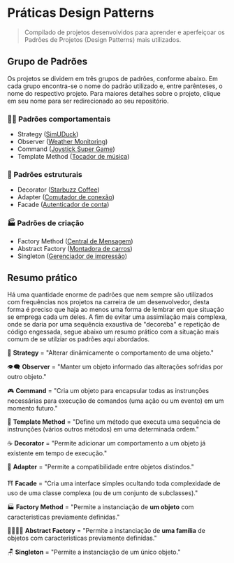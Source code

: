 # Práticas Design Patterns

> Compilado de projetos desenvolvidos para aprender e aperfeiçoar os Padrões de Projetos (Design Patterns) mais utilizados.

## Grupo de Padrões

Os projetos se dividem em três grupos de padrões, conforme abaixo. Em cada grupo encontra-se o nome do padrão utilizado e, entre parênteses, o nome do respectivo projeto. Para maiores detalhes sobre o projeto, clique em seu nome para ser redirecionado ao seu repositório.

### 👨‍✈️ Padrões comportamentais

* Strategy ([SimUDuck](https://github.com/Gwolner/simuduck-gof-strategy))
* Observer ([Weather Monitoring](https://github.com/Gwolner/weather-monitoring-gof-observer))
* Command ([Joystick Super Game](https://github.com/Gwolner/joystick-gof-command))
* Template Method ([Tocador de música](https://github.com/Gwolner/tocador-gof-template-method))

### 🧱 Padrões estruturais

* Decorator ([Starbuzz Coffee](https://github.com/Gwolner/starbuzz-coffee-gof-decorator))
* Adapter ([Comutador de conexão](https://github.com/Gwolner/conexao-gof-adapter))
* Facade ([Autenticador de conta](https://github.com/Gwolner/autenticador-gof-facade))

### 🏭 Padrões de criação

* Factory Method ([Central de Mensagem](https://github.com/Gwolner/mensagem-gof-factory-method))
* Abstract Factory ([Montadora de carros](https://github.com/Gwolner/montadora-gof-abstract-factory))
* Singleton ([Gerenciador de impressão](https://github.com/Gwolner/impressao-gof-singleton))

## Resumo prático

Há uma quantidade enorme de padrões que nem sempre são utilizados com frequências nos projetos na carreira de um desenvolvedor, desta forma é preciso que haja ao menos uma forma de lembrar em que situação se emprega cada um deles. A fim de evitar uma assimilação mais complexa, onde se daria por uma sequência exaustiva de "decoreba" e repetição de código engessada, segue abaixo um resumo prático com a situação mais comum de se utilziar os padrões aqui abordados.

🤖 <b>Strategy</b> = "Alterar dinâmicamente o comportamento de uma objeto."

👁‍🗨 <b>Observer</b> = "Manter um objeto informado das alterações sofridas por outro objeto."

🎮 <b>Command</b> = "Cria um objeto para encapsular todas as instrunções necessárias para execução de comandos (uma ação ou um evento) em um momento futuro."

📑 <b>Template Method</b> = "Define um método que executa uma sequência de instrunções (vários outros métodos) em uma determinada ordem."

☕ <b>Decorator</b> = "Permite adicionar um comportamento a um objeto já existente em tempo de execução."

🔌 <b>Adapter</b> = "Permite a compatibilidade entre objetos distindos."

⛩ <b>Facade</b> = "Cria uma interface simples ocultando toda complexidade de uso de uma classe complexa (ou de um conjunto de subclasses)."

🏭 <b>Factory Method</b> = "Permite a instanciação de <b>um objeto</b> com caracteristicas previamente definidas."

👨‍👩‍👧‍👦 <b>Abstract Factory</b> = "Permite a instanciação de <b>uma família</b> de objetos com caracteristicas previamente definidas."

🪑 <b>Singleton</b> = "Permite a instanciação de um único objeto."
